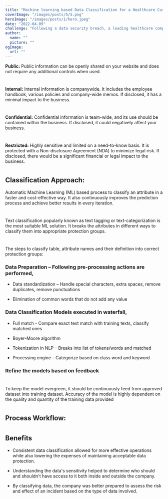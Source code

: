 ```yaml
---
title: "Machine learning based Data Classification for a Healthcare Customer"
coverImage: "/images/posts/5/5.png"
heroImage: "/images/posts/1/hero.jpeg"
date: "2022-04-09"
challenge: "Following a data security breach, a leading healthcare company wanted to implement universal data classification model across the organization following the least privilege access and controls over all the data in organization. Lack of business metadata and improper table/attribute naming standards require deep analysis to correctly categorize all attributes into following data classification levels"
author:
  name: ""
  picture: ""
ogImage:
  url: ""
---
```


**Public:** Public information can be openly shared on your website and does not require any additional controls when used.

#

**Internal:** Internal information is companywide. It includes the employee handbook, various policies and company-wide memos. If disclosed, it has a minimal impact to the business.

#

**Confidential:** Confidential information is team-wide, and its use should be contained within the business. If disclosed, it could negatively affect your business.

#

**Restricted:** Highly sensitive and limited on a need-to-know basis. It is protected with a Non-disclosure Agreement (NDA) to minimize legal risk. If disclosed, there would be a significant financial or legal impact to the business.

#

## Classification Approach:

Automatic Machine Learning (ML) based process to classify an attribute in a faster and cost-effective way. It also continuously improves the prediction process and achieve better results in every iteration.

#

Text classification popularly known as text tagging or text-categorization is the most suitable ML solution. It breaks the attributes in different ways to classify them into appropriate protection groups.

#

The steps to classify table, attribute names and their definition into correct protection groups:

### Data Preparation – Following pre-processing actions are performed,

- Data standardization – Handle special characters, extra spaces, remove duplicates, remove punctuations

- Elimination of common words that do not add any value

### Data Classification Models executed in waterfall,

- Full match - Compare exact text match with training texts, classify matched ones

- Boyer-Moore algorithm

- Tokenization in NLP – Breaks into list of tokens/words and matched

- Processing engine – Categorize based on class word and keyword

### Refine the models based on feedback

#

To keep the model evergreen, it should be continuously feed from approved dataset into training dataset. Accuracy of the model is highly dependent on the quality and quantity of the training data provided

#

## Process Workflow:

#

## Benefits

- Consistent data classification allowed for more effective operations while also lowering the expenses of maintaining acceptable data protection.

- Understanding the data's sensitivity helped to determine who should and shouldn't have access to it both inside and outside the company.

- By classifying data, the company was better prepared to assess the risk and effect of an incident based on the type of data involved.
